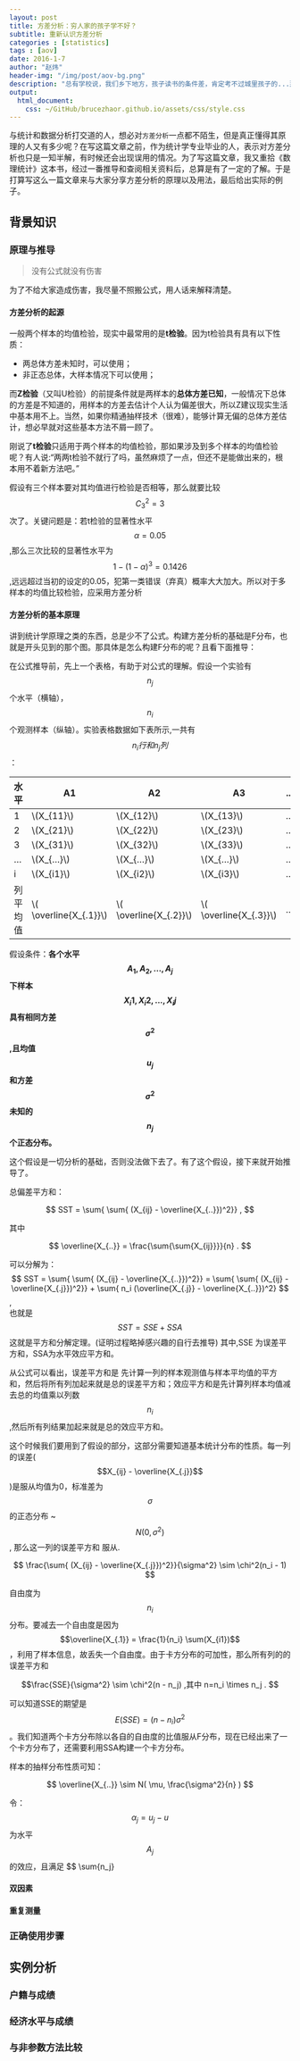 ```yaml
---
layout: post
title: 方差分析：穷人家的孩子学不好？
subtitle: 重新认识方差分析
categories : [statistics]
tags : [aov]
date: 2016-1-7
author: "赵炜"
header-img: "/img/post/aov-bg.png"
description: "总有学校说，我们乡下地方，孩子读书的条件差，肯定考不过城里孩子的...那么？事实真的是这样吗？"
output: 
  html_document: 
    css: ~/GitHub/brucezhaor.github.io/assets/css/style.css
---
```


 
与统计和数据分析打交道的人，想必对`方差分析`一点都不陌生，但是真正懂得其原理的人又有多少呢？在写这篇文章之前，作为统计学专业毕业的人，表示对方差分析也只是一知半解，有时候还会出现误用的情况。为了写这篇文章，我又重拾《数理统计》这本书，经过一番推导和查阅相关资料后，总算是有了一定的了解。于是打算写这么一篇文章来与大家分享方差分析的原理以及用法，最后给出实际的例子。

## 背景知识

### 原理与推导

> 没有公式就没有伤害   

为了不给大家造成伤害，我尽量不照搬公式，用人话来解释清楚。

#### 方差分析的起源 

一般两个样本的均值检验，现实中最常用的是**t检验**。因为t检验具有具有以下性质： 

* 两总体方差未知时，可以使用；
* 非正态总体，大样本情况下可以使用；

而**Z检验**（又叫U检验）的前提条件就是两样本的**总体方差已知**，一般情况下总体的方差是不知道的，用样本的方差去估计个人认为偏差很大，所以Z建议现实生活中基本用不上。当然，如果你精通抽样技术（很难），能够计算无偏的总体方差估计，想必早就对这些基本方法不屑一顾了。

刚说了**t检验**只适用于两个样本的均值检验，那如果涉及到多个样本的均值检验呢？有人说:“两两t检验不就行了吗，虽然麻烦了一点，但还不是能做出来的，根本用不着新方法吧。” 

假设有三个样本要对其均值进行检验是否相等，那么就要比较 $$C_3^2 = 3$$ 次了。关键问题是：若t检验的显著性水平 $$\alpha = 0.05$$,那么三次比较的显著性水平为$$1 - (1-\alpha)^3 = 0.1426$$,远远超过当初的设定的0.05，犯第一类错误（弃真）概率大大加大。所以对于多样本的均值比较检验，应采用方差分析


#### 方差分析的基本原理

讲到统计学原理之类的东西，总是少不了公式。构建方差分析的基础是F分布，也就是开头见到的那个图。那具体是怎么构建F分布的呢？且看下面推导：

在公式推导前，先上一个表格，有助于对公式的理解。假设一个实验有$$n_j$$个水平（横轴），$$n_i$$个观测样本（纵轴）。实验表格数据如下表所示,一共有$$n_i 行和n_j列$$：

水平| A1|A2|A3|...|\\(A_j\\)|
----|---|--|---|---|---|
1|	\\(X_{11}\\)|	\\(X_{12}\\)|	\\(X_{13}\\)|	…|	\\(X_{1j}\\)|
2|	\\(X_{21}\\)|	\\(X_{22}\\)|	\\(X_{23}\\)|	…|	\\(X_{2j}\\)|
3|	\\(X_{31}\\)|	\\(X_{32}\\)|	\\(X_{33}\\)|	…|	\\(X_{3j}\\)|
…|	\\(X_{…}\\)|	\\(X_{…}\\)|	\\(X_{…}\\)|	…|	\\(X_{…}\\)|
i|	\\(X_{i1}\\)|	\\(X_{i2}\\)|	\\(X_{i3}\\)|	…|	\\(X_{ij}\\)|
列平均值| \\( \overline{X_{.1}}\\)| \\( \overline{X_{.2}}\\)| \\( \overline{X_{.3}}\\)| …| \\( \overline{X_{.j}}\\)|

假设条件：**各个水平 $$A_1,A_2,...,A_j$$ 下样本 $$X_i1,X_i2,...,X_ij$$ 具有相同方差$$\sigma^2$$,且均值$$u_j$$ 和方差$$\sigma^2$$未知的$$n_j$$个正态分布。**

这个假设是一切分析的基础，否则没法做下去了。有了这个假设，接下来就开始推导了。

总偏差平方和：

$$ SST = \sum{ \sum{ (X_{ij} - \overline{X_{..}})^2}} , $$  

其中  

$$  \overline{X_{..}} = \frac{\sum{\sum{X_{ij}}}}{n} . $$

可以分解为： $$ SST = \sum{ \sum{ (X_{ij} - \overline{X_{..}})^2}} = \sum{ \sum{ (X_{ij} - \overline{X_{.j}})^2}} + \sum{ n_i (\overline{X_{.j}} - \overline{X_{..}})^2} $$,  
也就是 $$ SST = SSE + SSA $$ 这就是平方和分解定理。(证明过程略掉感兴趣的自行去推导) 其中,SSE 为误差平方和，SSA为水平效应平方和。

从公式可以看出，误差平方和是 先计算一列的样本观测值与样本平均值的平方和，然后将所有列加起来就是总的误差平方和；效应平方和是先计算列样本均值减去总的均值乘以列数$$n_i$$,然后所有列结果加起来就是总的效应平方和。

这个时候我们要用到了假设的部分，这部分需要知道基本统计分布的性质。每一列的误差($$X_{ij} - \overline{X_{.j}}$$)是服从均值为0，标准差为$$\sigma$$的正态分布 ~$$N(0,\sigma^2)$$ , 那么这一列的误差平方和 服从.

$$ \frac{\sum{ (X_{ij} - \overline{X_{.j}})^2}}{\sigma^2} \sim \chi^2(n_i - 1) $$

自由度为$$n_i$$分布。要减去一个自由度是因为 $$\overline{X_{.1}} = \frac{1}{n_i} \sum(X_{i1})$$，利用了样本信息，故丢失一个自由度。由于卡方分布的可加性，那么所有列的的误差平方和 

$$\frac{SSE}{\sigma^2} \sim \chi^2(n - n_j) ,其中 n=n_i \times  n_j . $$ 

可以知道SSE的期望是 $$E(SSE) = (n-n_i)\sigma^2$$。我们知道两个卡方分布除以各自的自由度的比值服从F分布，现在已经出来了一个卡方分布了，还需要利用SSA构建一个卡方分布。

样本的抽样分布性质可知：

$$ \overline{X_{..}} \sim N( \mu, \frac{\sigma^2}{n} )  $$ 

令：$$ \alpha_j = u_j - u $$ 为水平 $$A_j$$ 的效应，且满足 $$ \sum{n_j} 



#### 双因素

#### 重复测量


### 正确使用步骤




## 实例分析




### 户籍与成绩



### 经济水平与成绩


### 与非参数方法比较





